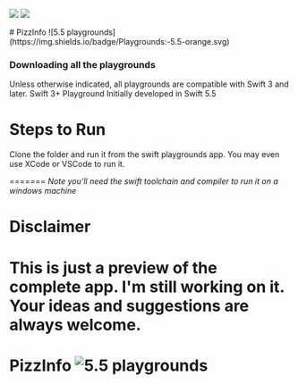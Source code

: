 
<p>
    <img src="https://img.shields.io/badge/Author-sougatoroy3-ff69b4.svg" />
    <img src="https://img.shields.io/badge/Swift-5.5-ff69b4.svg" />
</p>
# PizzInfo ![5.5 playgrounds](https://img.shields.io/badge/Playgrounds:-5.5-orange.svg)

### Downloading all the playgrounds

Unless otherwise indicated, all playgrounds are compatible with Swift 3 and later.
Swift 3+ Playground
Initially developed in Swift 5.5

# Steps to Run
Clone the folder and run it from the swift playgrounds app.
You may even use XCode or VSCode to run it.

=======
*Note you'll need the swift toolchain and compiler to run it on a windows machine*

# Disclaimer
This is just a preview of the complete app. I'm still working on it. Your ideas and suggestions are always welcome.
=======
# PizzInfo ![5.5 playgrounds](https://img.shields.io/badge/Playgrounds:-5.5-orange.svg)
